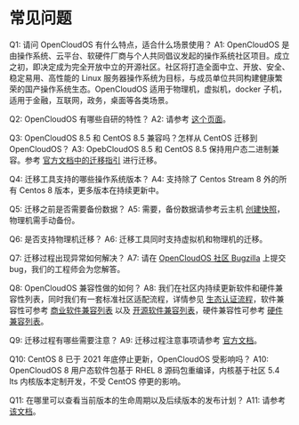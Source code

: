 # 常见问题

Q1: 请问 OpenCloudOS 有什么特点，适合什么场景使用？
A1: OpenCloudOS 是由操作系统、云平台、软硬件厂商与个人共同倡议发起的操作系统社区项目。成立之初，即决定成为完全开放中立的开源社区。社区将打造全面中立、开放、安全、稳定易用、高性能的 Linux 服务器操作系统为目标，与成员单位共同构建健康繁荣的国产操作系统生态。OpenCloudOS 适用于物理机，虚拟机，docker 子机，适用于金融，互联网，政务，桌面等各类场景。

Q2: OpenCloudOS 有哪些自研的特性？
A2: 请参考 [这个页面](http://www.opencloudos.org/?p=537)。

Q3: OpenCloudOS 8.5 和 CentOS 8.5 兼容吗？怎样从 CentOS 迁移到 OpenCloudOS？
A3: OpebCloudOS 8.5 和 CentOS 8.5 保持用户态二进制兼容。参考 [官方文档中的迁移指引](https://docs.opencloudos.org/guide/migrate/?h=%E8%BF%81%E7%A7%BB) 进行迁移。

Q4: 迁移工具支持的哪些操作系统版本？
A4: 支持除了 Centos Stream 8 外的所有 Centos 8 版本，更多版本在持续更新中。

Q5: 迁移之前是否需要备份数据？
A5: 需要，备份数据请参考云主机 [创建快照](https://cloud.tencent.com/document/product/362/5755)，物理机需手动备份。

Q6: 是否支持物理机迁移？
A6: 迁移工具同时支持虚拟机和物理机的迁移。

Q7: 迁移过程出现异常如何解决？
A7: 请在 [OpenCloudOS 社区 Bugzilla](https://bugs.opencloudos.tech/) 上提交 bug，我们的工程师会为您解答。

Q8: OpenCloudOS 兼容性做的如何？
A8: 我们在社区内持续更新软件和硬件兼容性列表，同时我们有一套标准社区适配流程，详情参见 [生态认证流程](https://docs.opencloudos.org/adaptation/adaptation_process/)，软件兼容性可参考 [商业软件兼容列表](https://docs.opencloudos.org/adaptation/adaptation_sw/) 以及 [开源软件兼容列表](https://docs.opencloudos.org/adaptation/adaptation_oss/)，硬件兼容性可参考 [硬件兼容列表](https://docs.opencloudos.org/adaptation/adaptation_hw/)。

Q9: 迁移过程有哪些需要注意？
A9: 迁移过程注意事项请参考 [官方文档](https://docs.opencloudos.org/guide/migrate/?h=%E8%BF%81%E7%A7%BB#_2)。

Q10: CentOS 8 已于 2021 年底停止更新，OpenCloudOS 受影响吗？
A10: OpenCloudOS 8 用户态软件包基于 RHEL 8 源码包重编译，内核基于社区 5.4 lts 内核版本定制开发，不受 CentOS 停更的影响。

Q11: 在哪里可以查看当前版本的生命周期以及后续版本的发布计划？
A11: 请参考 [该文档](https://doc.weixin.qq.com/doc/w3_AIgAbAbdAFw8Wuk5xl6RzWkDNb0QQ?scode=AJEAIQdfAAoFSP1qO1AIgAbAbdAFw)。
